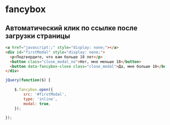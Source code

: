 # fancybox

<h2>Автоматический клик по ссылке после загрузки страницы</h2>

```html
<a href="javascript:;" style="display: none;"></a>
<div id="firstModal" style="display: none;">
  <p>Подтвердите, что вам больше 18 лет</p>
  <button class="close_modal_no">Нет, мне меньше 18</button>
  <button data-fancybox-close class="close_modal">Да, мне больше 18</button>
</div>
```

```js
jQuery(function($) {
  
	$.fancybox.open({
		src: '#firstModal',
		type: 'inline',
		modal: true,
	});
	
});
```
